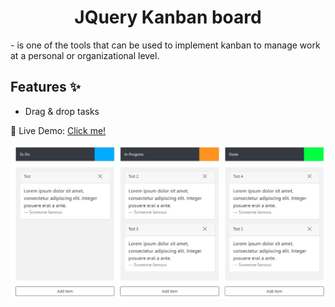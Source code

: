 <h1 align="center">JQuery Kanban board</h1>
 - is one of the tools that can be used to implement kanban to manage work at a personal or organizational level.

## Features ✨

- Drag & drop tasks

:satellite: Live Demo: [Click me!](https://mikemayster.github.io/jquery-kanban-board/)

![Screenshot](wallpaper.jpg)